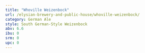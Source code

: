 ```yaml
---
title: "Whoville Weizenbock"
url: /elysian-brewery-and-public-house/whoville-weizenbock/
category: German Ale
style: South German-Style Weizenbock
abv: 6.6
ibu: 0
srm: 0
upc: 0
---
```


